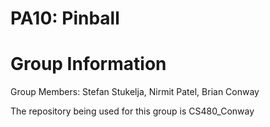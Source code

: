 # PA10: Pinball

# Group Information

Group Members: Stefan Stukelja, Nirmit Patel, Brian Conway

The repository being used for this group is CS480_Conway
